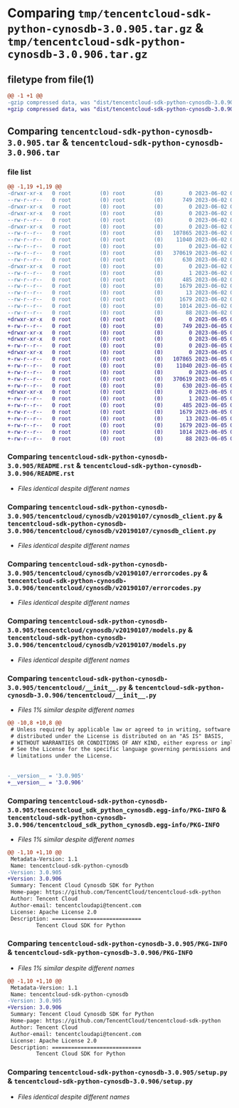 # Comparing `tmp/tencentcloud-sdk-python-cynosdb-3.0.905.tar.gz` & `tmp/tencentcloud-sdk-python-cynosdb-3.0.906.tar.gz`

## filetype from file(1)

```diff
@@ -1 +1 @@
-gzip compressed data, was "dist/tencentcloud-sdk-python-cynosdb-3.0.905.tar", last modified: Fri Jun  2 00:26:03 2023, max compression
+gzip compressed data, was "dist/tencentcloud-sdk-python-cynosdb-3.0.906.tar", last modified: Mon Jun  5 00:32:18 2023, max compression
```

## Comparing `tencentcloud-sdk-python-cynosdb-3.0.905.tar` & `tencentcloud-sdk-python-cynosdb-3.0.906.tar`

### file list

```diff
@@ -1,19 +1,19 @@
-drwxr-xr-x   0 root         (0) root         (0)        0 2023-06-02 00:26:03.000000 tencentcloud-sdk-python-cynosdb-3.0.905/
--rw-r--r--   0 root         (0) root         (0)      749 2023-06-02 00:26:03.000000 tencentcloud-sdk-python-cynosdb-3.0.905/README.rst
-drwxr-xr-x   0 root         (0) root         (0)        0 2023-06-02 00:26:03.000000 tencentcloud-sdk-python-cynosdb-3.0.905/tencentcloud/
-drwxr-xr-x   0 root         (0) root         (0)        0 2023-06-02 00:26:03.000000 tencentcloud-sdk-python-cynosdb-3.0.905/tencentcloud/cynosdb/
--rw-r--r--   0 root         (0) root         (0)        0 2023-06-02 00:26:03.000000 tencentcloud-sdk-python-cynosdb-3.0.905/tencentcloud/cynosdb/__init__.py
-drwxr-xr-x   0 root         (0) root         (0)        0 2023-06-02 00:26:03.000000 tencentcloud-sdk-python-cynosdb-3.0.905/tencentcloud/cynosdb/v20190107/
--rw-r--r--   0 root         (0) root         (0)   107865 2023-06-02 00:26:03.000000 tencentcloud-sdk-python-cynosdb-3.0.905/tencentcloud/cynosdb/v20190107/cynosdb_client.py
--rw-r--r--   0 root         (0) root         (0)    11040 2023-06-02 00:26:03.000000 tencentcloud-sdk-python-cynosdb-3.0.905/tencentcloud/cynosdb/v20190107/errorcodes.py
--rw-r--r--   0 root         (0) root         (0)        0 2023-06-02 00:26:03.000000 tencentcloud-sdk-python-cynosdb-3.0.905/tencentcloud/cynosdb/v20190107/__init__.py
--rw-r--r--   0 root         (0) root         (0)   370619 2023-06-02 00:26:03.000000 tencentcloud-sdk-python-cynosdb-3.0.905/tencentcloud/cynosdb/v20190107/models.py
--rw-r--r--   0 root         (0) root         (0)      630 2023-06-02 00:26:03.000000 tencentcloud-sdk-python-cynosdb-3.0.905/tencentcloud/__init__.py
-drwxr-xr-x   0 root         (0) root         (0)        0 2023-06-02 00:26:03.000000 tencentcloud-sdk-python-cynosdb-3.0.905/tencentcloud_sdk_python_cynosdb.egg-info/
--rw-r--r--   0 root         (0) root         (0)        1 2023-06-02 00:26:03.000000 tencentcloud-sdk-python-cynosdb-3.0.905/tencentcloud_sdk_python_cynosdb.egg-info/dependency_links.txt
--rw-r--r--   0 root         (0) root         (0)      485 2023-06-02 00:26:03.000000 tencentcloud-sdk-python-cynosdb-3.0.905/tencentcloud_sdk_python_cynosdb.egg-info/SOURCES.txt
--rw-r--r--   0 root         (0) root         (0)     1679 2023-06-02 00:26:03.000000 tencentcloud-sdk-python-cynosdb-3.0.905/tencentcloud_sdk_python_cynosdb.egg-info/PKG-INFO
--rw-r--r--   0 root         (0) root         (0)       13 2023-06-02 00:26:03.000000 tencentcloud-sdk-python-cynosdb-3.0.905/tencentcloud_sdk_python_cynosdb.egg-info/top_level.txt
--rw-r--r--   0 root         (0) root         (0)     1679 2023-06-02 00:26:03.000000 tencentcloud-sdk-python-cynosdb-3.0.905/PKG-INFO
--rw-r--r--   0 root         (0) root         (0)     1014 2023-06-02 00:26:03.000000 tencentcloud-sdk-python-cynosdb-3.0.905/setup.py
--rw-r--r--   0 root         (0) root         (0)       88 2023-06-02 00:26:03.000000 tencentcloud-sdk-python-cynosdb-3.0.905/setup.cfg
+drwxr-xr-x   0 root         (0) root         (0)        0 2023-06-05 00:32:18.000000 tencentcloud-sdk-python-cynosdb-3.0.906/
+-rw-r--r--   0 root         (0) root         (0)      749 2023-06-05 00:32:18.000000 tencentcloud-sdk-python-cynosdb-3.0.906/README.rst
+drwxr-xr-x   0 root         (0) root         (0)        0 2023-06-05 00:32:18.000000 tencentcloud-sdk-python-cynosdb-3.0.906/tencentcloud/
+drwxr-xr-x   0 root         (0) root         (0)        0 2023-06-05 00:32:18.000000 tencentcloud-sdk-python-cynosdb-3.0.906/tencentcloud/cynosdb/
+-rw-r--r--   0 root         (0) root         (0)        0 2023-06-05 00:32:18.000000 tencentcloud-sdk-python-cynosdb-3.0.906/tencentcloud/cynosdb/__init__.py
+drwxr-xr-x   0 root         (0) root         (0)        0 2023-06-05 00:32:18.000000 tencentcloud-sdk-python-cynosdb-3.0.906/tencentcloud/cynosdb/v20190107/
+-rw-r--r--   0 root         (0) root         (0)   107865 2023-06-05 00:32:18.000000 tencentcloud-sdk-python-cynosdb-3.0.906/tencentcloud/cynosdb/v20190107/cynosdb_client.py
+-rw-r--r--   0 root         (0) root         (0)    11040 2023-06-05 00:32:18.000000 tencentcloud-sdk-python-cynosdb-3.0.906/tencentcloud/cynosdb/v20190107/errorcodes.py
+-rw-r--r--   0 root         (0) root         (0)        0 2023-06-05 00:32:18.000000 tencentcloud-sdk-python-cynosdb-3.0.906/tencentcloud/cynosdb/v20190107/__init__.py
+-rw-r--r--   0 root         (0) root         (0)   370619 2023-06-05 00:32:18.000000 tencentcloud-sdk-python-cynosdb-3.0.906/tencentcloud/cynosdb/v20190107/models.py
+-rw-r--r--   0 root         (0) root         (0)      630 2023-06-05 00:32:18.000000 tencentcloud-sdk-python-cynosdb-3.0.906/tencentcloud/__init__.py
+drwxr-xr-x   0 root         (0) root         (0)        0 2023-06-05 00:32:18.000000 tencentcloud-sdk-python-cynosdb-3.0.906/tencentcloud_sdk_python_cynosdb.egg-info/
+-rw-r--r--   0 root         (0) root         (0)        1 2023-06-05 00:32:18.000000 tencentcloud-sdk-python-cynosdb-3.0.906/tencentcloud_sdk_python_cynosdb.egg-info/dependency_links.txt
+-rw-r--r--   0 root         (0) root         (0)      485 2023-06-05 00:32:18.000000 tencentcloud-sdk-python-cynosdb-3.0.906/tencentcloud_sdk_python_cynosdb.egg-info/SOURCES.txt
+-rw-r--r--   0 root         (0) root         (0)     1679 2023-06-05 00:32:18.000000 tencentcloud-sdk-python-cynosdb-3.0.906/tencentcloud_sdk_python_cynosdb.egg-info/PKG-INFO
+-rw-r--r--   0 root         (0) root         (0)       13 2023-06-05 00:32:18.000000 tencentcloud-sdk-python-cynosdb-3.0.906/tencentcloud_sdk_python_cynosdb.egg-info/top_level.txt
+-rw-r--r--   0 root         (0) root         (0)     1679 2023-06-05 00:32:18.000000 tencentcloud-sdk-python-cynosdb-3.0.906/PKG-INFO
+-rw-r--r--   0 root         (0) root         (0)     1014 2023-06-05 00:32:18.000000 tencentcloud-sdk-python-cynosdb-3.0.906/setup.py
+-rw-r--r--   0 root         (0) root         (0)       88 2023-06-05 00:32:18.000000 tencentcloud-sdk-python-cynosdb-3.0.906/setup.cfg
```

### Comparing `tencentcloud-sdk-python-cynosdb-3.0.905/README.rst` & `tencentcloud-sdk-python-cynosdb-3.0.906/README.rst`

 * *Files identical despite different names*

### Comparing `tencentcloud-sdk-python-cynosdb-3.0.905/tencentcloud/cynosdb/v20190107/cynosdb_client.py` & `tencentcloud-sdk-python-cynosdb-3.0.906/tencentcloud/cynosdb/v20190107/cynosdb_client.py`

 * *Files identical despite different names*

### Comparing `tencentcloud-sdk-python-cynosdb-3.0.905/tencentcloud/cynosdb/v20190107/errorcodes.py` & `tencentcloud-sdk-python-cynosdb-3.0.906/tencentcloud/cynosdb/v20190107/errorcodes.py`

 * *Files identical despite different names*

### Comparing `tencentcloud-sdk-python-cynosdb-3.0.905/tencentcloud/cynosdb/v20190107/models.py` & `tencentcloud-sdk-python-cynosdb-3.0.906/tencentcloud/cynosdb/v20190107/models.py`

 * *Files identical despite different names*

### Comparing `tencentcloud-sdk-python-cynosdb-3.0.905/tencentcloud/__init__.py` & `tencentcloud-sdk-python-cynosdb-3.0.906/tencentcloud/__init__.py`

 * *Files 1% similar despite different names*

```diff
@@ -10,8 +10,8 @@
 # Unless required by applicable law or agreed to in writing, software
 # distributed under the License is distributed on an "AS IS" BASIS,
 # WITHOUT WARRANTIES OR CONDITIONS OF ANY KIND, either express or implied.
 # See the License for the specific language governing permissions and
 # limitations under the License.
 
 
-__version__ = '3.0.905'
+__version__ = '3.0.906'
```

### Comparing `tencentcloud-sdk-python-cynosdb-3.0.905/tencentcloud_sdk_python_cynosdb.egg-info/PKG-INFO` & `tencentcloud-sdk-python-cynosdb-3.0.906/tencentcloud_sdk_python_cynosdb.egg-info/PKG-INFO`

 * *Files 1% similar despite different names*

```diff
@@ -1,10 +1,10 @@
 Metadata-Version: 1.1
 Name: tencentcloud-sdk-python-cynosdb
-Version: 3.0.905
+Version: 3.0.906
 Summary: Tencent Cloud Cynosdb SDK for Python
 Home-page: https://github.com/TencentCloud/tencentcloud-sdk-python
 Author: Tencent Cloud
 Author-email: tencentcloudapi@tencent.com
 License: Apache License 2.0
 Description: ============================
         Tencent Cloud SDK for Python
```

### Comparing `tencentcloud-sdk-python-cynosdb-3.0.905/PKG-INFO` & `tencentcloud-sdk-python-cynosdb-3.0.906/PKG-INFO`

 * *Files 1% similar despite different names*

```diff
@@ -1,10 +1,10 @@
 Metadata-Version: 1.1
 Name: tencentcloud-sdk-python-cynosdb
-Version: 3.0.905
+Version: 3.0.906
 Summary: Tencent Cloud Cynosdb SDK for Python
 Home-page: https://github.com/TencentCloud/tencentcloud-sdk-python
 Author: Tencent Cloud
 Author-email: tencentcloudapi@tencent.com
 License: Apache License 2.0
 Description: ============================
         Tencent Cloud SDK for Python
```

### Comparing `tencentcloud-sdk-python-cynosdb-3.0.905/setup.py` & `tencentcloud-sdk-python-cynosdb-3.0.906/setup.py`

 * *Files identical despite different names*

